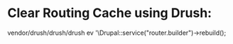 # Clear Routing Cache using Drush:
vendor/drush/drush/drush ev '\Drupal::service("router.builder")->rebuild();